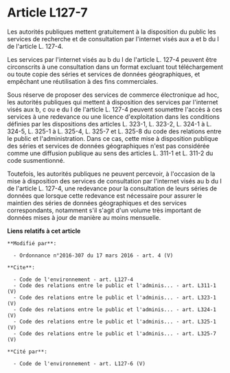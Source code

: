 # Article L127-7

Les autorités publiques mettent gratuitement à la disposition du public les services de recherche et de consultation par
l'internet visés aux a et b du I de l'article L. 127-4. 

Les services par l'internet visés au b du I de l'article L. 127-4 peuvent être circonscrits à une consultation dans un format
excluant tout téléchargement ou toute copie des séries et services de données géographiques, et empêchant une réutilisation à
des fins commerciales. 

Sous réserve de proposer des services de commerce électronique ad hoc, les autorités publiques qui mettent à disposition des
services par l'internet visés aux b, c ou e du I de l'article L. 127-4 peuvent soumettre l'accès à ces services à une
redevance ou une licence d'exploitation dans les conditions définies par les dispositions des articles L. 323-1, L. 323-2, L.
324-1 à L. 324-5, L. 325-1 à L. 325-4, L. 325-7 et L. 325-8 du code des relations entre le public et l'administration. Dans
ce cas, cette mise à disposition publique des séries et services de données géographiques n'est pas considérée comme une
diffusion publique au sens des articles L. 311-1 et L. 311-2 du code susmentionné. 

Toutefois, les autorités publiques ne peuvent percevoir, à l'occasion de la mise à disposition des services de consultation
par l'internet visés au b du I de l'article L. 127-4, une redevance pour la consultation de leurs séries de données que
lorsque cette redevance est nécessaire pour assurer le maintien des séries de données géographiques et des services
correspondants, notamment s'il s'agit d'un volume très important de données mises à jour de manière au moins mensuelle.

**Liens relatifs à cet article**

	**Modifié par**:

	  - Ordonnance n°2016-307 du 17 mars 2016 - art. 4 (V)

	**Cite**:

	  - Code de l'environnement - art. L127-4
	  - Code des relations entre le public et l'adminis... - art. L311-1 (V)
	  - Code des relations entre le public et l'adminis... - art. L323-1 (V)
	  - Code des relations entre le public et l'adminis... - art. L324-1 (V)
	  - Code des relations entre le public et l'adminis... - art. L325-1 (V)
	  - Code des relations entre le public et l'adminis... - art. L325-7 (V)

	**Cité par**:

	  - Code de l'environnement - art. L127-6 (V)
